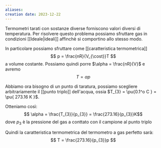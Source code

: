 ```yaml
---
aliases: 
creation date: 2023-12-22
---
```


Termometri tarati con sostanze diverse forniscono valori diversi di temperatura. Per risolvere questo problema possiamo sfruttare gas in condizioni [[Ideale|ideali]] affinchè si comportino allo stesso modo.

In particolare possiamo sfruttare come [[caratteristica termometrica]]
$$ p = \frac{nR}{V_{\cost}}T $$
a volume costante.
Possiamo quindi porre $\alpha = \frac{nR}{V}$ e avremo
$$ T =\alpha p  $$

Abbiamo ora bisogno di un punto di taratura, possiamo scegliere arbitrariamente il [[punto triplo]] dell'acqua, ossia $T_{3} = \pu{0.1^o C } = \pu{ 273.16 K }$.

Otteniamo così:
$$ \alpha = \frac{T_{3}}{p_{3}} = \frac{273.16}{p_{3}}K$$
dove $p_{3}$ è la pressione del gas a conttato con il campione al punto triplo

Quindi la caratteristica termometrica del termometro a gas perfetto sarà:
$$ T = \frac{273.16}{p_{3}}p $$